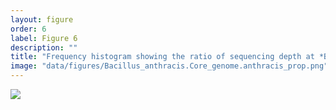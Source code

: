 ```yaml
---
layout: figure
order: 6
label: Figure 6
description: ""
title: "Frequency histogram showing the ratio of sequencing depth at *B. anthracis* core genome markers divided by the sequencing depth at conserved *Bacillus* markers.  *B. anthracis* isolates ranged from 18% - 81%, reflecting a range of conservation across the core genome and sequencing quality. The other *Bacillus* isolates ranged from 0% - 0.09% -- consistent with low-level sequencing error."
image: "data/figures/Bacillus_anthracis.Core_genome.anthracis_prop.png"
---
```

<img src="{{ site.baseurl }}/data/figures/Bacillus_anthracis.Core_genome.anthracis_prop.png">
